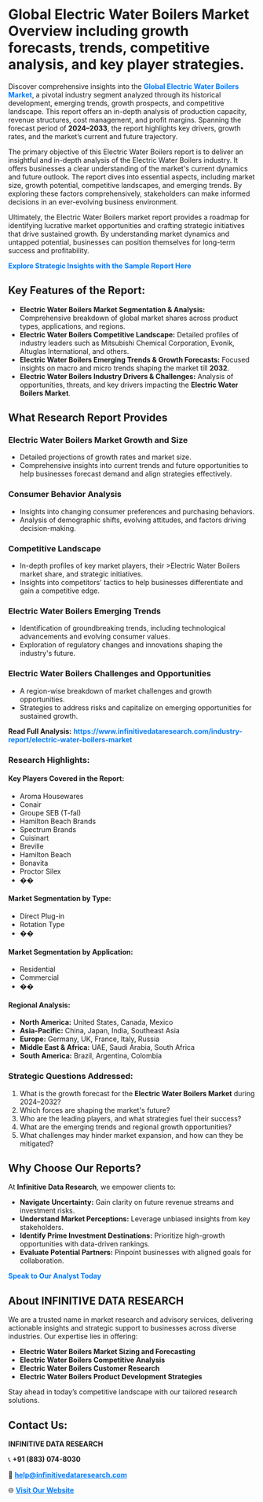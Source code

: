 <h1>Global Electric Water Boilers Market Overview including growth forecasts, trends, competitive analysis, and key player strategies.</h1>
<p>
Discover comprehensive insights into the 
<a href="https://www.infinitivedataresearch.com/industry-report/electric-water-boilers-market" rel="dofollow" style="color: #007BFF; text-decoration: none;"><strong>Global Electric Water Boilers Market</strong></a>, a pivotal industry segment analyzed through its historical development, emerging trends, growth prospects, and competitive landscape. This report offers an in-depth analysis of production capacity, revenue structures, cost management, and profit margins. Spanning the forecast period of <strong>2024–2033</strong>, the report highlights key drivers, growth rates, and the market’s current and future trajectory.
</p>
<p>
The primary objective of this Electric Water Boilers report is to deliver an insightful and in-depth analysis of the Electric Water Boilers industry. It offers businesses a clear understanding of the market's current dynamics and future outlook. The report dives into essential aspects, including market size, growth potential, competitive landscapes, and emerging trends. By exploring these factors comprehensively, stakeholders can make informed decisions in an ever-evolving business environment.
</p>
<p>
Ultimately, the Electric Water Boilers market report provides a roadmap for identifying lucrative market opportunities and crafting strategic initiatives that drive sustained growth. By understanding market dynamics and untapped potential, businesses can position themselves for long-term success and profitability.
</p>
<p>
<a href="https://www.infinitivedataresearch.com/request-sample/reportId=108517" style="color: #007BFF; text-decoration: none;"><strong>Explore Strategic Insights with the Sample Report Here</strong></a>
</p>

<h2>Key Features of the Report:</h2>
<ul>
<li><strong>Electric Water Boilers Market Segmentation & Analysis:</strong> Comprehensive breakdown of global market shares across product types, applications, and regions.</li>
<li><strong>Electric Water Boilers Competitive Landscape:</strong> Detailed profiles of industry leaders such as Mitsubishi Chemical Corporation, Evonik, Altuglas International, and others.</li>
<li><strong>Electric Water Boilers Emerging Trends & Growth Forecasts:</strong> Focused insights on macro and micro trends shaping the market till <strong>2032</strong>.</li>
<li><strong>Electric Water Boilers Industry Drivers & Challenges:</strong> Analysis of opportunities, threats, and key drivers impacting the <strong>Electric Water Boilers Market</strong>.</li>
</ul>

<h2>What Research Report Provides</h2>
<h3>Electric Water Boilers Market Growth and Size</h3>
<ul>
<li>Detailed projections of growth rates and market size.</li>
<li>Comprehensive insights into current trends and future opportunities to help businesses forecast demand and align strategies effectively.</li>
</ul>

<h3>Consumer Behavior Analysis</h3>
<ul>
<li>Insights into changing consumer preferences and purchasing behaviors.</li>
<li>Analysis of demographic shifts, evolving attitudes, and factors driving decision-making.</li>
</ul>

<h3>Competitive Landscape</h3>
<ul>
<li>In-depth profiles of key market players, their >Electric Water Boilers market share, and strategic initiatives.</li>
<li>Insights into competitors' tactics to help businesses differentiate and gain a competitive edge.</li>
</ul>

<h3>Electric Water Boilers Emerging Trends</h3>
<ul>
<li>Identification of groundbreaking trends, including technological advancements and evolving consumer values.</li>
<li>Exploration of regulatory changes and innovations shaping the industry's future.</li>
</ul>

<h3>Electric Water Boilers Challenges and Opportunities</h3>
<ul>
<li>A region-wise breakdown of market challenges and growth opportunities.</li>
<li>Strategies to address risks and capitalize on emerging opportunities for sustained growth.</li>
</ul>
<p><strong>Read Full Analysis:</strong> <a href="https://www.infinitivedataresearch.com/industry-report/electric-water-boilers-market" rel="dofollow" style="color: #007BFF; text-decoration: none;"><strong>https://www.infinitivedataresearch.com/industry-report/electric-water-boilers-market</strong></a></p>
<h3>Research Highlights:</h3>
<h4>Key Players Covered in the Report:</h4>
<ul><li>Aroma Housewares</li><li>Conair</li><li>Groupe SEB (T-fal)</li><li>Hamilton Beach Brands</li><li>Spectrum Brands</li><li>Cuisinart</li><li>Breville</li><li>Hamilton Beach</li><li>Bonavita</li><li>Proctor Silex</li><li>��</li></ul>
<h4>Market Segmentation by Type:</h4>
<ul><li>Direct Plug-in</li><li>Rotation Type</li><li>��</li></ul>
<h4>Market Segmentation by Application:</h4>
<ul><li>Residential</li><li>Commercial</li><li>��</li></ul>

<h4>Regional Analysis:</h4>
<ul>
<li><strong>North America:</strong> United States, Canada, Mexico</li>
<li><strong>Asia-Pacific:</strong> China, Japan, India, Southeast Asia</li>
<li><strong>Europe:</strong> Germany, UK, France, Italy, Russia</li>
<li><strong>Middle East & Africa:</strong> UAE, Saudi Arabia, South Africa</li>
<li><strong>South America:</strong> Brazil, Argentina, Colombia</li>
</ul>

<h3>Strategic Questions Addressed:</h3>
<ol>
<li>What is the growth forecast for the <strong>Electric Water Boilers Market</strong> during 2024–2032?</li>
<li>Which forces are shaping the market's future?</li>
<li>Who are the leading players, and what strategies fuel their success?</li>
<li>What are the emerging trends and regional growth opportunities?</li>
<li>What challenges may hinder market expansion, and how can they be mitigated?</li>
</ol>

<h2>Why Choose Our Reports?</h2>
<p>At <strong>Infinitive Data Research</strong>, we empower clients to:</p>
<ul>
<li><strong>Navigate Uncertainty:</strong> Gain clarity on future revenue streams and investment risks.</li>
<li><strong>Understand Market Perceptions:</strong> Leverage unbiased insights from key stakeholders.</li>
<li><strong>Identify Prime Investment Destinations:</strong> Prioritize high-growth opportunities with data-driven rankings.</li>
<li><strong>Evaluate Potential Partners:</strong> Pinpoint businesses with aligned goals for collaboration.</li>
</ul>
<p><a href="https://www.infinitivedataresearch.com/industry-report/electric-water-boilers-market" rel="dofollow" style="color: #007BFF; text-decoration: none;"><strong>Speak to Our Analyst Today</strong></a></p>

<h2>About INFINITIVE DATA RESEARCH</h2>
<p>We are a trusted name in market research and advisory services, delivering actionable insights and strategic support to businesses across diverse industries. Our expertise lies in offering:</p>
<ul>
<li><strong>Electric Water Boilers Market Sizing and Forecasting</strong></li>
<li><strong>Electric Water Boilers Competitive Analysis</strong></li>
<li><strong>Electric Water Boilers Customer Research</strong></li>
<li><strong>Electric Water Boilers Product Development Strategies</strong></li>
</ul>
<p>Stay ahead in today’s competitive landscape with our tailored research solutions.</p>

<h2>Contact Us:</h2>
<p><strong>INFINITIVE DATA RESEARCH</strong></p>
<p>📞 <strong>+91 (883) 074-8030</strong></p>
<p>📧 <strong><a href="mailto:help@infinitivedataresearch.com" style="color: #007BFF;">help@infinitivedataresearch.com</a></strong></p>
<p>🌐 <strong><a href="https://www.infinitivedataresearch.com" rel="dofollow" style="color: #007BFF;">Visit Our Website</a></strong></p>